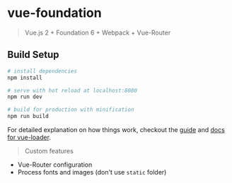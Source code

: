 # vue-foundation

> Vue.js 2 + Foundation 6 + Webpack + Vue-Router

## Build Setup

``` bash
# install dependencies
npm install

# serve with hot reload at localhost:8080
npm run dev

# build for production with minification
npm run build
```

For detailed explanation on how things work, checkout the [guide](http://vuejs-templates.github.io/webpack/) and [docs for vue-loader](http://vuejs.github.io/vue-loader).

> Custom features

- Vue-Router configuration
- Process fonts and images (don't use `static` folder)